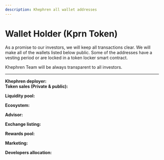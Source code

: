 ```yaml
---
description: Khephren all wallet addresses
---
```


# Wallet Holder (Kprn Token)

As a promise to our investors, we will keep all transactions clear. We will make all of the wallets listed below public. Some of the addresses have a vesting period or are locked in a token locker smart contract.

Khephren Team will be always transparent to all investors.

****

**Khephren deployer:**\
**Token sales (Private & public):**

**Liquidity pool:**&#x20;

**Ecosystem:**&#x20;

**Advisor:**&#x20;

**Exchange listing:**

**Rewards pool:**&#x20;

**Marketing:**&#x20;

**Developers allocation:**&#x20;
